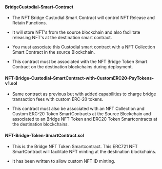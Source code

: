   
<h4>BridgeCustodial-Smart-Contract</h4>

- The NFT Bridge Custodial Smart Contract will control NFT Release and Retain Functions. 

- It will store NFT's from the source blockchain and also facilitate releasing NFT's at the destination smart contract.

- You must associate this Custodial smart contract with a NFT Collection Smart Contract in the source Blockchain. 

- This contract must be associated with the NFT Bridge Token Smart Contract on the destination blockchains during deployment.

<h4>NFT-Bridge-Custodial-SmartContract-with-CustomERC20-PayTokens-v1.sol</h4>

- Same contract as previous but with added capabilities to charge bridge transaction fees with custom ERC-20 tokens. 

- This contract must also be associated with an NFT Collection and Custom ERC-20 Token SmartContracts at the Source Blockchain
and associated to an Bridge NFT Token and ERC20 Token Smartcontracts at the destination blockchains.

<h4>NFT-Bridge-Token-SmartContract.sol</h4>

- This is the Bridge NFT Token Smartcontract. This ERC721 NFT SmartContract will facilitate NFT minting at the destination
blockchains.

- It has been written to allow custom NFT ID minting.





